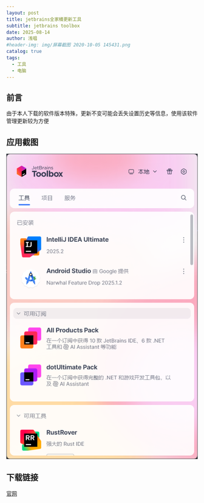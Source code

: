 ```yaml
---
layout: post
title: jetbrains全家桶更新工具
subtitle: jetbrains toolbox
date: 2025-08-14
author: 浅唱
#header-img: img/屏幕截图 2020-10-05 145431.png
catalog: true
tags:
  - 工具
  - 电脑
---
```


## 前言

由于本人下载的软件版本特殊，更新不变可能会丢失设置历史等信息，使用该软件管理更新较为方便

## 应用截图

![](/img/2025-08-14-16-53-08.png)

## 下载链接

[官网](https://www.jetbrains.com/toolbox-app/)

